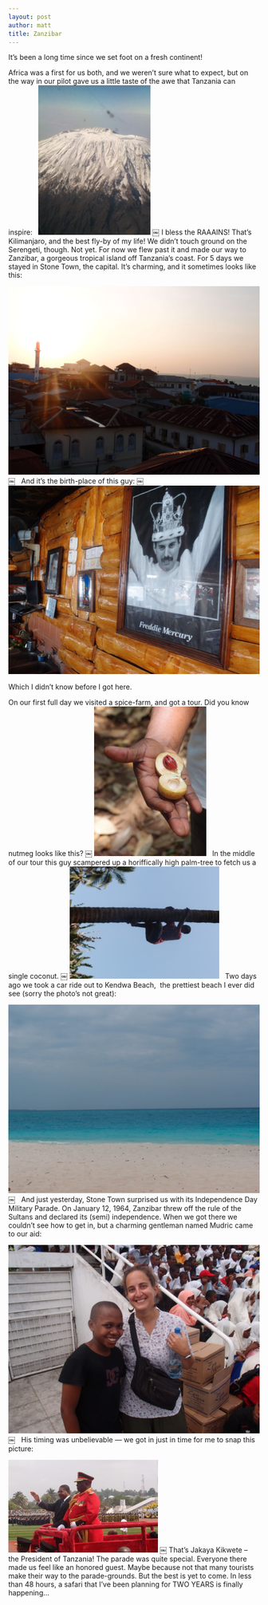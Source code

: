 ```yaml
---
layout: post
author: matt
title: Zanzibar
---
```


It’s been a long time since we set foot on a fresh continent!

Africa was a first for us both, and we weren’t sure what to expect, but on the way in our pilot gave us a little taste of the awe that Tanzania can inspire:
 
![Kilomanjaro](assets/images/travel-pics/Zanzibar/Zanzibar-pic1.jpg)
￼
I bless the RAAAINS!
That’s Kilimanjaro, and the best fly-by of my life!
We didn’t touch ground on the Serengeti, though. Not yet. For now we flew past it and made our way to Zanzibar, a gorgeous tropical island off Tanzania’s coast.
For 5 days we stayed in Stone Town, the capital. It’s charming, and it sometimes looks like this:

![Stone Town](assets/images/travel-pics/Zanzibar/Zanzibar-pic2.jpg)
￼
 
And it’s the birth-place of this guy:
￼
![Freddy](assets/images/travel-pics/Zanzibar/Zanzibar-pic3.jpg)

Which I didn’t know before I got here.

On our first full day we visited a spice-farm, and got a tour. Did you know nutmeg looks like this?
￼
![Nutmeg](assets/images/travel-pics/Zanzibar/Zanzibar-pic4.jpg)
 
In the middle of our tour this guy scampered up a horiffically high palm-tree to fetch us a single coconut.
￼
![Tree-ing](assets/images/travel-pics/Zanzibar/Zanzibar-pic5.jpg)
 
Two days ago we took a car ride out to Kendwa Beach,  the prettiest beach I ever did see (sorry the photo’s not great):

![Kendwa](assets/images/travel-pics/Zanzibar/Zanzibar-pic6.jpg)
￼
 
And just yesterday, Stone Town surprised us with its Independence Day Military Parade. On January 12, 1964, Zanzibar threw off the rule of the Sultans and declared its (semi) independence.
When we got there we couldn’t see how to get in, but a charming gentleman named Mudric came to our aid:

![Mudric](assets/images/travel-pics/Zanzibar/Zanzibar-pic7.jpg)
￼
 
His timing was unbelievable — we got in just in time for me to snap this picture:

![Kikwete](assets/images/travel-pics/Zanzibar/Zanzibar-pic8.jpg)
￼
That’s Jakaya Kikwete – the President of Tanzania!
The parade was quite special. Everyone there made us feel like an honored guest. Maybe because not that many tourists make their way to the parade-grounds.
But the best is yet to come. In less than 48 hours, a safari that I’ve been planning for TWO YEARS is finally happening…
